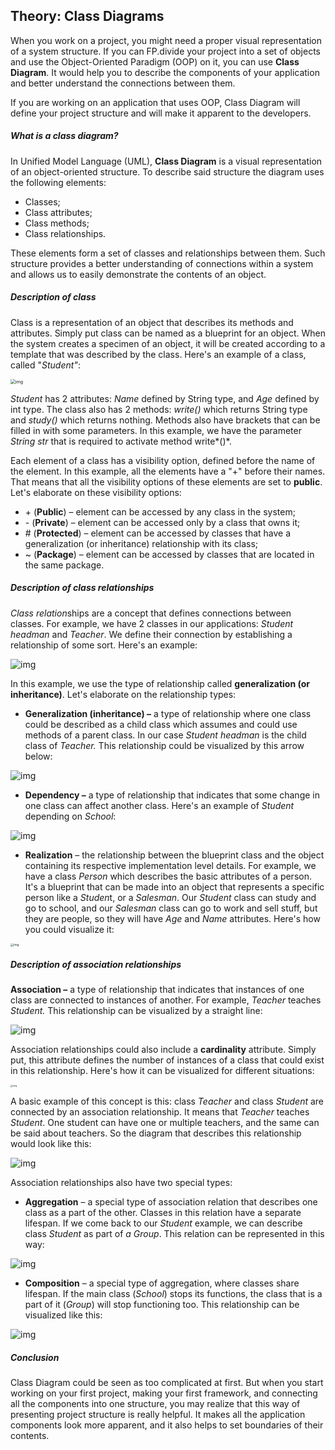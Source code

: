 ## Theory: Class Diagrams

When you work on a project, you might need a proper visual representation of a system structure. If you can FP.divide your project into a set of objects and use the Object-Oriented Paradigm (OOP) on it, you can use **Class Diagram**. It would help you to describe the components of your application and better understand the connections between them.

If you are working on an application that uses OOP, Class Diagram will define your project structure and will make it apparent to the developers.

##### What is a class diagram?

In Unified Model Language (UML), **Class Diagram** is a visual representation of an object-oriented structure. To describe said structure the diagram uses the following elements:

- Classes;
- Class attributes;
- Class methods;
- Class relationships.

These elements form a set of classes and relationships between them. Such structure provides a better understanding of connections within a system and allows us to easily demonstrate the contents of an object.

##### Description of class

Class is a representation of an object that describes its methods and attributes. Simply put class can be named as a blueprint for an object. When the system creates a specimen of an object, it will be created according to a template that was described by the class. Here's an example of a class, called "*Student"*:

<img src="https://ucarecdn.com/4e93433f-a3d6-4a59-b95a-197dd01956b1/" alt="img" style="zoom:50%;" />

*Student* has 2 attributes: *Name* defined by String type, and *Age* defined by int type. The class also has 2 methods: *write()* which returns String type and *study()* which returns nothing. Methods also have brackets that can be filled in with some parameters. In this example, we have the parameter *String str* that is required to activate method write*()*.

Each element of a class has a visibility option, defined before the name of the element. In this example, all the elements have a "+" before their names. That means that all the visibility options of these elements are set to **public**. Let's elaborate on these visibility options:

- \+ (**Public**) – element can be accessed by any class in the system;
- \- (**Private**) – element can be accessed only by a class that owns it;
- \# (**Protected**) – element can be accessed by classes that have a generalization (or inheritance) relationship with its class;
- ~ (**Package**) – element can be accessed by classes that are located in the same package.

##### Description of class relationships

*Class relation*ships are a concept that defines connections between classes. For example, we have 2 classes in our applications: *Student headman* and *Teacher*. We define their connection by establishing a relationship of some sort. Here's an example:

![img](https://ucarecdn.com/0d7e90c4-8ad4-40c2-96a8-aa5c6a369af5/)

In this example, we use the type of relationship called **generalization (or inheritance)**. Let's elaborate on the relationship types:

- **Generalization (inheritance) –** a type of relationship where one class could be described as a child class which assumes and could use methods of a parent class. In our case *Student headman* is the child class of *Teacher.* This relationship could be visualized by this arrow below:

![img](https://ucarecdn.com/d3c4b587-4f62-4914-b58d-168e24fba828/)

- **Dependency –** a type of relationship that indicates that some change in one class can affect another class. Here's an example of *Student* depending on *School*:

![img](https://ucarecdn.com/5fae5232-59fe-4058-ba9d-865e11da5095/)

- **Realization** – the relationship between the blueprint class and the object containing its respective implementation level details. For example, we have a class *Person* which describes the basic attributes of a person. It's a blueprint that can be made into an object that represents a specific person like a *Studen*t, or a *Salesman*. Our *Student* class can study and go to school, and our *Salesman* class can go to work and sell stuff, but they are people, so they will have *Age* and *Name* attributes. Here's how you could visualize it:

<img src="https://ucarecdn.com/b98bd8df-9db7-490c-9283-a14f87355678/" alt="img" style="zoom: 33%;" />

##### Description of association relationships

**Association –** a type of relationship that indicates that instances of one class are connected to instances of another. For example, *Teacher* teaches *Student.* This relationship can be visualized by a straight line:

![img](https://ucarecdn.com/5ee2f4d4-92c6-4c2f-b93c-965194c91271/)

Association relationships could also include a **cardinality** attribute. Simply put, this attribute defines the number of instances of a class that could exist in this relationship. Here's how it can be visualized for different situations:

<img src="https://ucarecdn.com/1f35163c-b76b-404f-b2cf-d6f7cd459e3a/" alt="img" style="zoom:25%;" />

A basic example of this concept is this: class *Teacher* and class *Student* are connected by an association relationship. It means that *Teacher* teaches *Student*. One student can have one or multiple teachers, and the same can be said about teachers. So the diagram that describes this relationship would look like this:

![img](https://ucarecdn.com/f3eae881-ffd9-4d6a-add7-9451ed0426b9/)

Association relationships also have two special types:

- **Aggregation** – a special type of association relation that describes one class as a part of the other. Classes in this relation have a separate lifespan. If we come back to our *Student* example, we can describe class *Student* as part of *a Group*. This relation can be represented in this way:

![img](https://ucarecdn.com/e876ec6f-8bef-4277-a367-1118233a49d2/)

- **Composition** – a special type of aggregation, where classes share lifespan. If the main class (*School*) stops its functions, the class that is a part of it (*Group*) will stop functioning too. This relationship can be visualized like this:

![img](https://ucarecdn.com/0a45dc25-11ce-496e-99e9-3b062d09909c/)

##### Conclusion

Class Diagram could be seen as too complicated at first. But when you start working on your first project, making your first framework, and connecting all the components into one structure, you may realize that this way of presenting project structure is really helpful. It makes all the application components look more apparent, and it also helps to set boundaries of their contents.